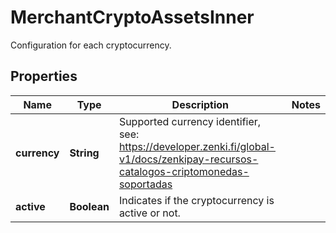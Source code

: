 

# MerchantCryptoAssetsInner

Configuration for each cryptocurrency.

## Properties

| Name | Type | Description | Notes |
|------------ | ------------- | ------------- | -------------|
|**currency** | **String** | Supported currency identifier, see: https://developer.zenki.fi/global-v1/docs/zenkipay-recursos-catalogos-criptomonedas-soportadas |  |
|**active** | **Boolean** | Indicates if the cryptocurrency is active or not. |  |



